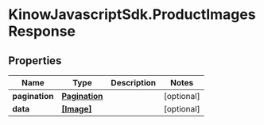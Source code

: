 # KinowJavascriptSdk.ProductImagesResponse

## Properties
Name | Type | Description | Notes
------------ | ------------- | ------------- | -------------
**pagination** | [**Pagination**](Pagination.md) |  | [optional] 
**data** | [**[Image]**](Image.md) |  | [optional] 


